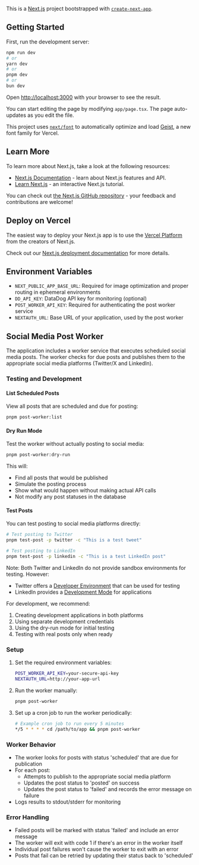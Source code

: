 This is a [Next.js](https://nextjs.org) project bootstrapped with [`create-next-app`](https://nextjs.org/docs/app/api-reference/cli/create-next-app).

## Getting Started

First, run the development server:

```bash
npm run dev
# or
yarn dev
# or
pnpm dev
# or
bun dev
```

Open [http://localhost:3000](http://localhost:3000) with your browser to see the result.

You can start editing the page by modifying `app/page.tsx`. The page auto-updates as you edit the file.

This project uses [`next/font`](https://nextjs.org/docs/app/building-your-application/optimizing/fonts) to automatically optimize and load [Geist](https://vercel.com/font), a new font family for Vercel.

## Learn More

To learn more about Next.js, take a look at the following resources:

- [Next.js Documentation](https://nextjs.org/docs) - learn about Next.js features and API.
- [Learn Next.js](https://nextjs.org/learn) - an interactive Next.js tutorial.

You can check out [the Next.js GitHub repository](https://github.com/vercel/next.js) - your feedback and contributions are welcome!

## Deploy on Vercel

The easiest way to deploy your Next.js app is to use the [Vercel Platform](https://vercel.com/new?utm_medium=default-template&filter=next.js&utm_source=create-next-app&utm_campaign=create-next-app-readme) from the creators of Next.js.

Check out our [Next.js deployment documentation](https://nextjs.org/docs/app/building-your-application/deploying) for more details.

## Environment Variables

- `NEXT_PUBLIC_APP_BASE_URL`: Required for image optimization and proper routing in ephemeral environments
- `DD_API_KEY`: DataDog API key for monitoring (optional)
- `POST_WORKER_API_KEY`: Required for authenticating the post worker service
- `NEXTAUTH_URL`: Base URL of your application, used by the post worker

## Social Media Post Worker

The application includes a worker service that executes scheduled social media posts. The worker checks for due posts and publishes them to the appropriate social media platforms (Twitter/X and LinkedIn).

### Testing and Development

#### List Scheduled Posts

View all posts that are scheduled and due for posting:

```bash
pnpm post-worker:list
```

#### Dry Run Mode

Test the worker without actually posting to social media:

```bash
pnpm post-worker:dry-run
```

This will:

- Find all posts that would be published
- Simulate the posting process
- Show what would happen without making actual API calls
- Not modify any post statuses in the database

#### Test Posts

You can test posting to social media platforms directly:

```bash
# Test posting to Twitter
pnpm test-post -p twitter -c "This is a test tweet"

# Test posting to LinkedIn
pnpm test-post -p linkedin -c "This is a test LinkedIn post"
```

Note: Both Twitter and LinkedIn do not provide sandbox environments for testing. However:

- Twitter offers a [Developer Environment](https://developer.twitter.com/en/docs/twitter-api/getting-started/about-twitter-api) that can be used for testing
- LinkedIn provides a [Development Mode](https://www.linkedin.com/developers/apps) for applications

For development, we recommend:

1. Creating development applications in both platforms
2. Using separate development credentials
3. Using the dry-run mode for initial testing
4. Testing with real posts only when ready

### Setup

1. Set the required environment variables:

   ```bash
   POST_WORKER_API_KEY=your-secure-api-key
   NEXTAUTH_URL=http://your-app-url
   ```

2. Run the worker manually:

   ```bash
   pnpm post-worker
   ```

3. Set up a cron job to run the worker periodically:
   ```bash
   # Example cron job to run every 5 minutes
   */5 * * * * cd /path/to/app && pnpm post-worker
   ```

### Worker Behavior

- The worker looks for posts with status 'scheduled' that are due for publication
- For each post:
  - Attempts to publish to the appropriate social media platform
  - Updates the post status to 'posted' on success
  - Updates the post status to 'failed' and records the error message on failure
- Logs results to stdout/stderr for monitoring

### Error Handling

- Failed posts will be marked with status 'failed' and include an error message
- The worker will exit with code 1 if there's an error in the worker itself
- Individual post failures won't cause the worker to exit with an error
- Posts that fail can be retried by updating their status back to 'scheduled'
